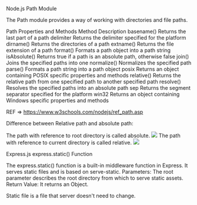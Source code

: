 Node.js Path Module

The Path module provides a way of working with directories and file paths.

Path Properties and Methods
Method 	Description
basename() 	Returns the last part of a path
delimiter 	Returns the delimiter specified for the platform
dirname() 	Returns the directories of a path
extname() 	Returns the file extension of a path
format() 	Formats a path object into a path string
isAbsolute() 	Returns true if a path is an absolute path, otherwise false
join() 	Joins the specified paths into one
normalize() 	Normalizes the specified path
parse() 	Formats a path string into a path object
posix 	Returns an object containing POSIX specific properties and methods
relative() 	Returns the relative path from one specified path to another specified path
resolve() 	Resolves the specified paths into an absolute path
sep 	Returns the segment separator specified for the platform
win32 	Returns an object containing Windows specific properties and methods

REF => https://www.w3schools.com/nodejs/ref_path.asp


Difference between Relative path and absolute path: 

The path with reference to root directory is called absolute. <img src="http://www.foo.com/images/kitten.png"/>
The path with reference to current directory is called relative.  <img src="kitten.png"/>


Express.js express.static() Function

The express.static() function is a built-in middleware function in Express. It serves static files and is based on serve-static. 
Parameters: The root parameter describes the root directory from which to serve static assets. Return Value: It returns an Object. 


Static file is a file that server doesn't need to change.
